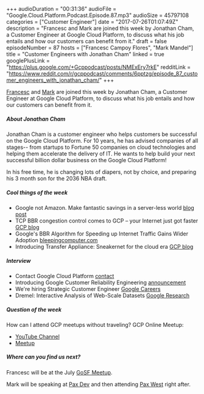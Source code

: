 +++
audioDuration = "00:31:36"
audioFile = "Google.Cloud.Platform.Podcast.Episode.87.mp3"
audioSize = 45797108
categories = ["Customer Engineer"]
date = "2017-07-26T01:07:49Z"
description = "Francesc and Mark are joined this week by Jonathan Cham, a Customer Engineer at Google Cloud Platform, to discuss what his job entails and how our customers can benefit from it."
draft = false
episodeNumber = 87
hosts = ["Francesc Campoy Flores", "Mark Mandel"]
title = "Customer Engineers with Jonathan Cham"
linked = true
googlePlusLink = "https://plus.google.com/+Gcppodcast/posts/NMExEry7rkE"
redditLink = "https://www.reddit.com/r/gcppodcast/comments/6pptzg/episode_87_customer_engineers_with_jonathan_cham/"
+++

[Francesc](https://twitter.com/francesc) and [Mark](https://twitter.com/Neurotic) are joined this week by Jonathan Cham, a Customer Engineer at Google Cloud Platform, to discuss what his job
entails and how our customers can benefit from it.

<!--more-->

##### About Jonathan Cham

Jonathan Cham is a customer engineer who helps customers be successful on the Google Cloud
Platform.  For 10 years, he has advised companies of all stages-- from startups to Fortune
50 companies on cloud technologies and helping them accelerate the delivery of IT. He wants
to help build your next successful billion dollar business on the Google Cloud Platform!

In his free time, he is changing lots of diapers, not by choice, and preparing his 3 month
son for the 2036 NBA draft.

##### Cool things of the week

- Google not Amazon. Make fantastic savings in a server-less world [blog post](https://in.3wks.com.au/google-not-amazon-make-fantastic-savings-in-a-serverless-world-b6d37710839c)
- TCP BBR congestion control comes to GCP – your Internet just got faster [GCP blog](https://cloudplatform.googleblog.com/2017/07/TCP-BBR-congestion-control-comes-to-GCP-your-Internet-just-got-faster.html)
- Google's BBR Algorithm for Speeding up Internet Traffic Gains Wider Adoption [bleepingcomputer.com](https://www.bleepingcomputer.com/news/technology/googles-bbr-algorithm-for-speeding-up-internet-traffic-gains-wider-adoption/)
- Introducing Transfer Appliance: Sneakernet for the cloud era [GCP blog](https://cloudplatform.googleblog.com/2017/07/introducing-Transfer-Appliance-Sneakernet-for-the-cloud-era.html)

##### Interview

- Contact Google Cloud Platform [contact](https://cloud.google.com/contact/)
- Introducing Google Customer Reliability Engineering [announcement](https://cloudplatform.googleblog.com/2016/10/introducing-a-new-era-of-customer-support-Google-Customer-Reliability-Engineering.html)
- We're hiring Strategic Customer Engineer [Google Careers](https://careers.google.com/jobs#!t=jo&jid=/google/strategic-customer-engineer-google-cloud-singapore-5410012&)
- Dremel: Interactive Analysis of Web-Scale Datasets [Google Research](https://research.google.com/pubs/pub36632.html)

##### Question of the week

How can I attend GCP meetups without traveling? GCP Online Meetup:

- [YouTube Channel](https://www.youtube.com/channel/UC7ZAfUgm7xIXzzRPltMnFzQ)
- [Meetup](https://www.meetup.com/GCPOnline/)

##### Where can you find us next?

Francesc will be at the July [GoSF Meetup](https://www.meetup.com/golangsf/events/240173664/). 

Mark will be speaking at [Pax Dev](http://dev.paxsite.com/) and then attending [Pax West](http://west.paxsite.com/) right after.